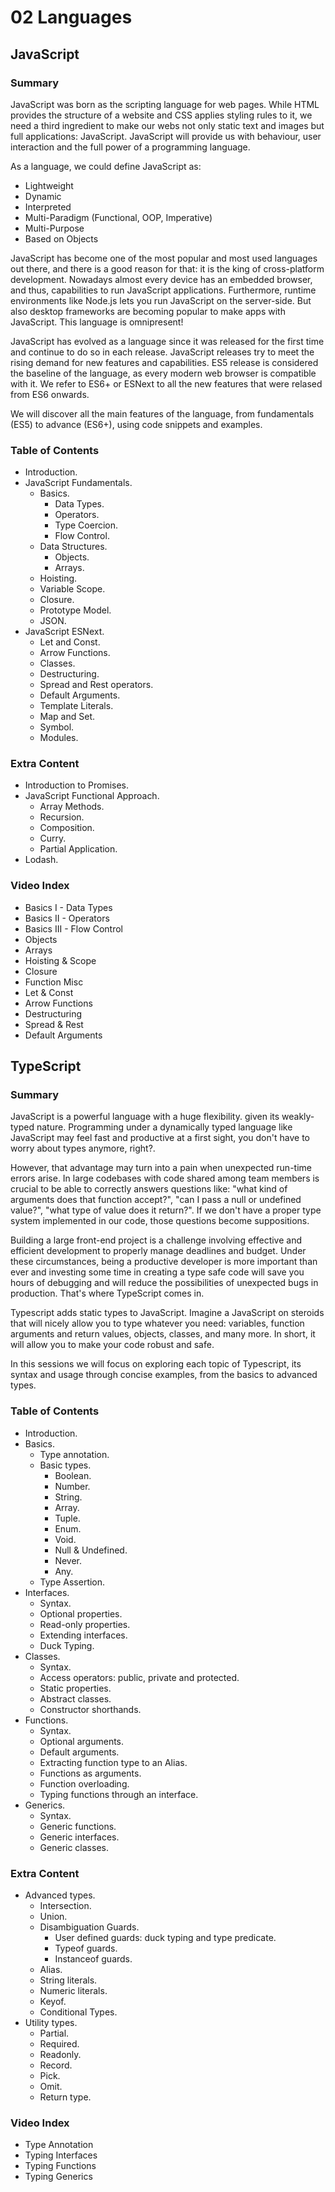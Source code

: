 # 02 Languages

## JavaScript

### Summary

JavaScript was born as the scripting language for web pages. While HTML provides the structure of a website and CSS applies styling rules to it, we need a third ingredient to make our webs not only static text and images but full applications: JavaScript. JavaScript will provide us with behaviour, user interaction and the full power of a programming language.

As a language, we could define JavaScript as:

- Lightweight
- Dynamic
- Interpreted
- Multi-Paradigm (Functional, OOP, Imperative)
- Multi-Purpose
- Based on Objects

JavaScript has become one of the most popular and most used languages out there, and there is a good reason for that: it is the king of cross-platform development. Nowadays almost every device has an embedded browser, and thus, capabilities to run JavaScript applications. Furthermore, runtime environments like Node.js lets you run JavaScript on the server-side. But also desktop frameworks are becoming popular to make apps with JavaScript. This language is omnipresent!

JavaScript has evolved as a language since it was released for the first time and continue to do so in each release. JavaScript releases try to meet the rising demand for new features and capabilities. ES5 release is considered the baseline of the language, as every modern web browser is compatible with it. We refer to ES6+ or ESNext to all the new features that were relased from ES6 onwards.

We will discover all the main features of the language, from fundamentals (ES5) to advance (ES6+), using code snippets and examples.

### Table of Contents

- Introduction.
- JavaScript Fundamentals.
  - Basics.
    - Data Types.
    - Operators.
    - Type Coercion.
    - Flow Control.
  - Data Structures.
    - Objects.
    - Arrays.
  - Hoisting.
  - Variable Scope.
  - Closure.
  - Prototype Model.
  - JSON.
- JavaScript ESNext.
  - Let and Const.
  - Arrow Functions.
  - Classes.
  - Destructuring.
  - Spread and Rest operators.
  - Default Arguments.
  - Template Literals.
  - Map and Set.
  - Symbol.
  - Modules.

### Extra Content

- Introduction to Promises.
- JavaScript Functional Approach.
  - Array Methods.
  - Recursion.
  - Composition.
  - Curry.
  - Partial Application.
- Lodash.

### Video Index

- Basics I - Data Types
- Basics II - Operators
- Basics III - Flow Control
- Objects
- Arrays
- Hoisting & Scope
- Closure
- Function Misc
- Let & Const
- Arrow Functions
- Destructuring
- Spread & Rest
- Default Arguments

## TypeScript

### Summary

JavaScript is a powerful language with a huge flexibility. given its weakly-typed nature. Programming under a dynamically typed language like JavaScript may feel fast and productive at a first sight, you don't have to worry about types anymore, right?.

However, that advantage may turn into a pain when unexpected run-time errors arise. In large codebases with code shared among team members is crucial to be able to correctly answers questions like: "what kind of arguments does that function accept?", "can I pass a null or undefined value?", "what type of value does it return?". If we don't have a proper type system implemented in our code, those questions become suppositions.

Building a large front-end project is a challenge involving effective and efficient development to properly manage deadlines and budget. Under these circumstances, being a productive developer is more important than ever and investing some time in creating a type safe code will save you hours of debugging and will reduce the possibilities of unexpected bugs in production. That's where TypeScript comes in.

Typescript adds static types to JavaScript. Imagine a JavaScript on steroids that will nicely allow you to type whatever you need: variables, function arguments and return values, objects, classes, and many more. In short, it will allow you to make your code robust and safe.

In this sessions we will focus on exploring each topic of Typescript, its syntax and usage through concise examples, from the basics to advanced types.

### Table of Contents

- Introduction.
- Basics.
  - Type annotation.
  - Basic types.
    - Boolean.
    - Number.
    - String.
    - Array.
    - Tuple.
    - Enum.
    - Void.
    - Null & Undefined.
    - Never.
    - Any.
  - Type Assertion.
- Interfaces.
  - Syntax.
  - Optional properties.
  - Read-only properties.
  - Extending interfaces.
  - Duck Typing.
- Classes.
  - Syntax.
  - Access operators: public, private and protected.
  - Static properties.
  - Abstract classes.
  - Constructor shorthands.
- Functions.
  - Syntax.
  - Optional arguments.
  - Default arguments.
  - Extracting function type to an Alias.
  - Functions as arguments.
  - Function overloading.
  - Typing functions through an interface.
- Generics.
  - Syntax.
  - Generic functions.
  - Generic interfaces.
  - Generic classes.

### Extra Content

- Advanced types.
  - Intersection.
  - Union.
  - Disambiguation Guards.
    - User defined guards: duck typing and type predicate.
    - Typeof guards.
    - Instanceof guards.
  - Alias.
  - String literals.
  - Numeric literals.
  - Keyof.
  - Conditional Types.
- Utility types.
  - Partial.
  - Required.
  - Readonly.
  - Record.
  - Pick.
  - Omit.
  - Return type.

### Video Index

- Type Annotation
- Typing Interfaces
- Typing Functions
- Typing Generics
